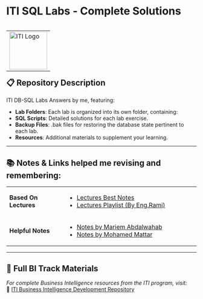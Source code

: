 # ITI SQL Labs - Complete Solutions

<table align="right">
  <tr>
    <td>
      <img src="https://github.com/user-attachments/assets/243c5c7d-3d39-48f1-b54c-77659bd80f25" alt="ITI Logo" height="100">
    </td>
  </tr>
</table>

## 📋 Repository Description  
ITI DB-SQL Labs Answers by me, featuring:

- **Lab Folders**: Each lab is organized into its own folder, containing:
- **SQL Scripts**: Detailed solutions for each lab exercise.
- **Backup Files**: .bak files for restoring the database state pertinent to each lab.
- **Resources**: Additional materials to supplement your learning.
---

## 📚 Notes & Links helped me revising and remembering:

<table>
  <tr>
    <td width="30%"><b>Based On Lectures</b></td>
    <td>
      <ul>
        <li><a href="https://drive.google.com/drive/folders/1PvaQay1-cddCIegXObp5X5DW8cXpCo85">Lectures Best Notes</a></li>
        <li><a href="https://www.youtube.com/playlist?list=PLAowHBw9BCw5b56-SfY7tgndHbGcQycp2">Lectures Playlist (By Eng.Rami)</a></li>
      </ul>
    </td>
  </tr>
  <tr>
    <td><b>Helpful Notes</b></td>
    <td>
      <ul>
        <li><a href="https://relic-dimple-eee.notion.site/SQL-c11692abdd894c89ab73d82545db0e63">Notes by Mariem Abdalwahab</a></li>
        <li><a href="https://well-stoat-3a6.notion.site/SQL-3121837d8bb24c798a20057b43cc3307">Notes by Mohamed Mattar</a></li>
      </ul>
    </td>
  </tr>
</table>

---

## 🚀 Full BI Track Materials
*For complete Business Intelligence resources from the ITI program, visit:*<br>
🔗 [ITI Business Intelligence Development Repository](https://github.com/Moataz-Elmesmary/ITI-Business-Intelligence-Development)

